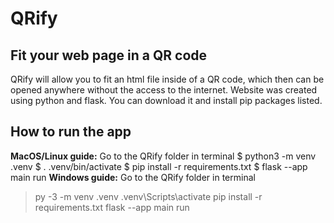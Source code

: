 # QRify
## Fit your web page in a QR code
QRify will allow you to fit an html file inside of a QR code, which then can be opened anywhere without the access to the internet.
Website was created using python and flask. You can download it and install pip packages listed.
## How to run the app
**MacOS/Linux guide:**
Go to the QRify folder in terminal
$ python3 -m venv .venv
$ . .venv/bin/activate
$ pip install -r requirements.txt
$ flask --app main run
**Windows guide:**
Go to the QRify folder in terminal
> py -3 -m venv .venv
> .venv\Scripts\activate
> pip install -r requirements.txt
> flask --app main run

